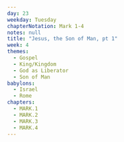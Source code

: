 ```yaml
---
day: 23
weekday: Tuesday
chapterNotation: Mark 1-4
notes: null
title: "Jesus, the Son of Man, pt 1"
week: 4
themes:
  - Gospel
  - King/Kingdom
  - God as Liberator
  - Son of Man
babylons:
  - Israel
  - Rome
chapters:
  - MARK.1
  - MARK.2
  - MARK.3
  - MARK.4
---
```


